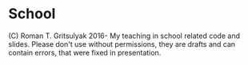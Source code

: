# School
(C) Roman T. Gritsulyak 2016-
My teaching in school related code and slides.
Please don't use without permissions, they are drafts 
and can contain errors, that were fixed in presentation.
